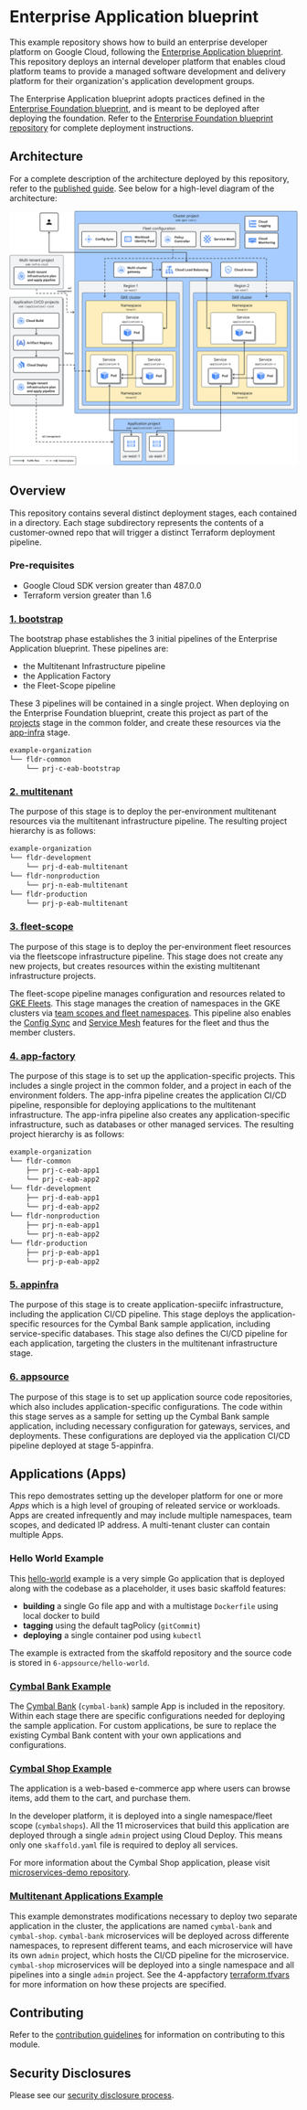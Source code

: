 # Enterprise Application blueprint

This example repository shows how to build an enterprise developer platform on Google Cloud, following the [Enterprise Application blueprint](https://cloud.google.com/architecture/enterprise-application-blueprint). This repository deploys an internal developer platform that enables cloud platform teams to provide a managed software development and delivery platform for their organization's application development groups.

The Enterprise Application blueprint adopts practices defined in the [Enterprise Foundation blueprint](https://cloud.google.com/architecture/security-foundations), and is meant to be deployed after deploying the foundation. Refer to the [Enterprise Foundation blueprint repository](https://github.com/terraform-google-modules/terraform-example-foundation) for complete deployment instructions.

## Architecture

For a complete description of the architecture deployed by this repository, refer to the [published guide](https://cloud.google.com/architecture/enterprise-application-blueprint/architecture). See below for a high-level diagram of the architecture:

![Enterprise Application blueprint architecture diagram](assets/eab-architecture.svg)

## Overview

This repository contains several distinct deployment stages, each contained in a directory. Each stage subdirectory represents the contents of a customer-owned repo that will trigger a distinct Terraform deployment pipeline.

### Pre-requisites

- Google Cloud SDK version greater than 487.0.0
- Terraform version greater than 1.6

### [1. bootstrap](/1-bootstrap/)

The bootstrap phase establishes the 3 initial pipelines of the Enterprise Application blueprint. These pipelines are:

- the Multitenant Infrastructure pipeline
- the Application Factory
- the Fleet-Scope pipeline

These 3 pipelines will be contained in a single project. When deploying on the Enterprise Foundation blueprint, create this project as part of the [projects](https://github.com/terraform-google-modules/terraform-example-foundation/tree/master/4-projects) stage in the common folder, and create these resources via the [app-infra](https://github.com/terraform-google-modules/terraform-example-foundation/tree/master/5-app-infra) stage.

```
example-organization
└── fldr-common
    └── prj-c-eab-bootstrap
```

### [2. multitenant](/2-multitenant/)

The purpose of this stage is to deploy the per-environment multitenant resources via the multitenant infrastructure pipeline. The resulting project hierarchy is as follows:

```
example-organization
└── fldr-development
    └── prj-d-eab-multitenant
└── fldr-nonproduction
    └── prj-n-eab-multitenant
└── fldr-production
    └── prj-p-eab-multitenant
```

### [3. fleet-scope](/3-fleet-scope/)

The purpose of this stage is to deploy the per-environment fleet resources via the fleetscope infrastructure pipeline. This stage does not create any new projects, but creates resources within the existing multitenant infrastructure projects.

The fleet-scope pipeline manages configuration and resources related to [GKE Fleets](https://cloud.google.com/kubernetes-engine/docs/fleets-overview). This stage manages the creation of namespaces in the GKE clusters via [team scopes and fleet namespaces](https://cloud.google.com/kubernetes-engine/fleet-management/docs/team-management#fleet_team_management_overview). This pipeline also enables the [Config Sync](https://cloud.google.com/anthos-config-management/docs/config-sync-overview) and [Service Mesh](https://cloud.google.com/service-mesh/docs) features for the fleet and thus the member clusters.

### [4. app-factory](/4-app-factory/)

The purpose of this stage is to set up the application-specific projects. This includes a single project in the common folder, and a project in each of the environment folders. The app-infra pipeline creates the application CI/CD pipeline, responsible for deploying applications to the multitenant infrastructure. The app-infra pipeline also creates any application-specific infrastructure, such as databases or other managed services. The resulting project hierarchy is as follows:

```
example-organization
└── fldr-common
    ├── prj-c-eab-app1
    └── prj-c-eab-app2
└── fldr-development
    ├── prj-d-eab-app1
    └── prj-d-eab-app2
└── fldr-nonproduction
    ├── prj-n-eab-app1
    └── prj-n-eab-app2
└── fldr-production
    ├── prj-p-eab-app1
    └── prj-p-eab-app2
```

### [5. appinfra](/5-appinfra/)

The purpose of this stage is to create application-speciifc infrastructure, including the application CI/CD pipeline. This stage deploys the application-specific resources for the Cymbal Bank sample application, including service-specific databases. This stage also defines the CI/CD pipeline for each application, targeting the clusters in the multitenant infrastructure stage.

### [6. appsource](/6-appsource/)

The purpose of this stage is to set up application source code repositories, which also includes application-specific configurations. The code within this stage serves as a sample for setting up the Cymbal Bank sample application, including necessary configuration for gateways, services, and deployments. These configurations are deployed via the application CI/CD pipeline deployed at stage 5-appinfra.

## Applications (Apps)

This repo demostrates setting up the developer platform for one or more *Apps* which is a high level of grouping of releated service or workloads. Apps are created infrequently and may include multiple namespaces, team scopes, and dedicated IP address. A multi-tenant cluster can contain multiple Apps.

### Hello World Example

This [hello-world](https://github.com/GoogleContainerTools/skaffold/tree/v2.13.2/examples/getting-started) example is a very simple Go application that is deployed along with the codebase as a placeholder, it uses basic skaffold features:

- **building** a single Go file app and with a multistage `Dockerfile` using local docker to build
- **tagging** using the default tagPolicy (`gitCommit`)
- **deploying** a single container pod using `kubectl`

The example is extracted from the skaffold repository and the source code is stored in `6-appsource/hello-world`.

### [Cymbal Bank Example](./examples/cymbal-bank/)

The [Cymbal Bank](https://github.com/GoogleCloudPlatform/bank-of-anthos) (`cymbal-bank`) sample App is included in the repository. Within each stage there are specific configurations needed for deploying the sample application. For custom applications, be sure to replace the existing Cymbal Bank content with your own applications and configurations.

### [Cymbal Shop Example](./examples/cymbal-shop/)

The application is a web-based e-commerce app where users can browse items, add them to the cart, and purchase them.

In the developer platform, it is deployed into a single namespace/fleet scope (`cymbalshops`). All the 11 microservices that build this application are deployed through a single `admin` project using Cloud Deploy. This means only one `skaffold.yaml` file is required to deploy all services.

For more information about the Cymbal Shop application, please visit [microservices-demo repository](https://github.com/GoogleCloudPlatform/microservices-demo/tree/v0.10.1).

### [Multitenant Applications Example](./examples/multitenant-applications)

This example demonstrates modifications necessary to deploy two separate application in the cluster, the applications are named `cymbal-bank` and `cymbal-shop`. `cymbal-bank` microservices will be deployed across differente namespaces, to represent different teams, and each microservice will have its own `admin` project, which hosts the CI/CD pipeline for the microservice. `cymbal-shop` microservices will be deployed into a single namespace and all pipelines into a single `admin` project. See the 4-appfactory [terraform.tfvars](./examples/multitenant-applications/4-appfactory/terraform.tfvars) for more information on how these projects are specified.

## Contributing

Refer to the [contribution guidelines](./CONTRIBUTING.md) for
information on contributing to this module.

## Security Disclosures

Please see our [security disclosure process](./SECURITY.md).
